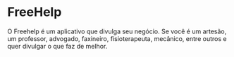 # FreeHelp
O Freehelp é um aplicativo que divulga seu negócio. Se você é um artesão, um professor, advogado, faxineiro, fisioterapeuta, mecânico, entre outros e quer divulgar o que faz de melhor.
